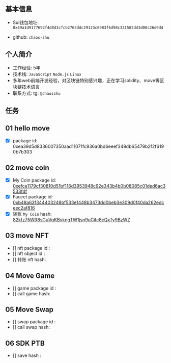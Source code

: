 ## 基本信息
- Sui钱包地址: `0x49a1d9177692f4d8d3cfcb2763ddc29123c6983f6d98c331582d43d00c26d0d4`

- github: `chaos-zhu`

## 个人简介
- 工作经验: 5年
- 技术栈: `JavaScript` `Node.js` `Linux`
- 多年web前端开发经验，对区块链特别感兴趣，正在学习solidity、move等区块链技术语言
- 联系方式: tg: `@chaoszhu`

## 任务

##   01 hello move
- [x] package id: 0xea39d5d8336007350aad11071fc936a0bd6eeef349db65479b2f2f6190b7b303

##   02 move coin
- [x] My Coin package id: [0xefce1179cf30810d51bf116d3953948c92e343b4b0b08085c01ded6ac3533fdf](https://suiscan.xyz/mainnet/object/0xefce1179cf30810d51bf116d3953948c92e343b4b0b08085c01ded6ac3533fdf)
- [x] Faucet package id: [0xb48a63f344403248bf533e1448b3473dd0beb3e309d0f40da262edceec2af816](https://suiscan.xyz/mainnet/object/0xb48a63f344403248bf533e1448b3473dd0beb3e309d0f40da262edceec2af816)
- [x] 转账 `My Coin` hash: [82kfz75WR8sGuVqKBvkngTW1jsn9uCifc8cQxTy9BzWZ](https://suiscan.xyz/mainnet/tx/82kfz75WR8sGuVqKBvkngTW1jsn9uCifc8cQxTy9BzWZ)

##   03 move NFT
- [] nft package id :
- [] nft object id :
- [] 转账 nft  hash:

##   04 Move Game
- [] game package id :
- [] call game hash:

##   05 Move Swap
- [] swap package id :
- [] call swap hash:

##   06 SDK PTB
- [] save hash :

